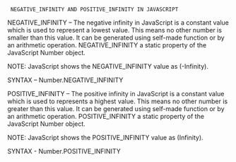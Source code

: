      NEGATIVE_INFINITY AND POSITIVE_INFINITY IN JAVASCRIPT 

NEGATIVE_INFINITY – The negative infinity in JavaScript is a constant value which is used to represent a lowest value. This means no other number is smaller than this value. It can be generated using self-made function or by an arithmetic operation. NEGATIVE_INFINITY a static property of the JavaScript Number object.

NOTE: JavaScript shows the NEGATIVE_INFINITY value as (-Infinity).

SYNTAX – Number.NEGATIVE_INFINITY

POSITIVE_INFINITY – The positive infinity in JavaScript is a constant value which is used to represents a highest value. This means no other number is greater than this value. It can be generated using self-made function or by an arithmetic operation. POSITIVE_INFINITY a static property of the JavaScript Number object.

NOTE: JavaScript shows the POSITIVE_INFINITY value as (Infinity).

SYNTAX - Number.POSITIVE_INFINITY

